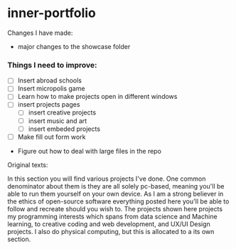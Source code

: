 # inner-portfolio

Changes I have made:
- major changes to the showcase folder

### Things I need to improve:
- [ ] Insert abroad schools
- [ ] Insert micropolis game
- [ ] Learn how to make projects open in different windows
- [ ] insert projects pages
  - [ ] insert creative projects
  - [ ] insert music and art
  - [ ] insert embeded projects 
- [ ] Make fill out form work
- Figure out how to deal with large files in the repo




Original texts:

In this section you will find various projects I've done. One common denominator about them is  they are all solely pc-based, meaning you'll be able to run them yourself on your own device. As I am a strong believer in the ethics of open-source software everything posted here you'll be able to follow and recreate should you wish to.  The projects shown here projects my programming interests which spans from data science and Machine learning, to creative coding and web development, and UX/UI Design projects. I also do physical computing, but this is allocated to a its own section.